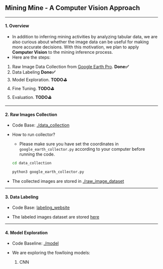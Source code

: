 ## Mining Mine - A Computer Vision Approach  
---
#### 1. Overview  
+ In addition to inferring mining activities by analyzing tabular data, we are also curious about whether the image data can be useful for making more accurate decisions. With this motivation, we plan to apply **Computer Vision** to the mining inference process.  
+ Here are the steps:  
1. Raw Image Data Collection from [Google Earth Pro](https://earth.google.com/web).  **Done✅**  
2. Data Labeling  **Done✅**
3. Model Exploration.  **TODO⛳️**  
4. Fine Tuning.  **TODO⛳️**  
5. Evaluation.  **TODO⛳️**    
---

#### 2. Raw Images Collection

+ Code Base: [./data_collection](./data_collection)

+ How to run collector?

  + Please make sure you have set the coordinates in `google_earth_collector.py` according to your computer before running the code.

  ```bash
  cd data_collection
  
  python3 google_earth_collector.py
  ```

+ The collected images are stored in [./raw_image_dataset](https://drive.google.com/drive/folders/1brilaUXeCxpNdUa3mDqOWD7ymUnd3M3q)  
---

#### 3. Data Labeling  
  
+ Code Base: [labeling_website](https://github.com/QinPR/Mining_Website)  
  
+ The labeled images dataset are stored [here](https://drive.google.com/drive/folders/1KRJRzD3RiMeFp9RmThqtHmTWxlL90S6b)  
---
  
#### 4. Model Exploration  
  
+ Code Baseline: [./model](./model)  

+ We are exploring the fowlloing models:  
  1. CNN  



